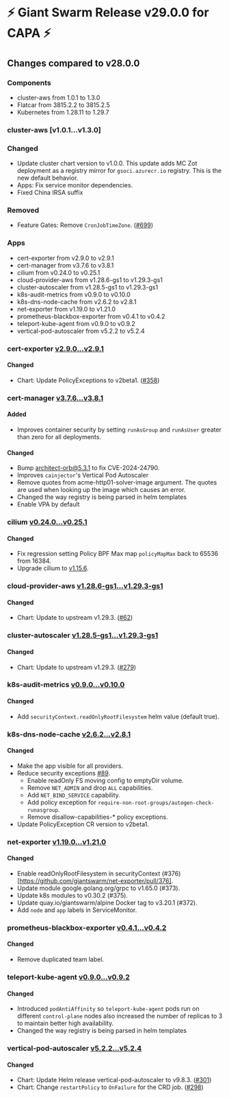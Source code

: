 # :zap: Giant Swarm Release v29.0.0 for CAPA :zap:

## Changes compared to v28.0.0

### Components

- cluster-aws from 1.0.1 to 1.3.0
- Flatcar from 3815.2.2 to 3815.2.5
- Kubernetes from 1.28.11 to 1.29.7

### cluster-aws [v1.0.1...v1.3.0]

### Changed

- Update cluster chart version to v1.0.0. This update adds MC Zot deployment as a registry mirror for `gsoci.azurecr.io` registry. This is the new default behavior.
- Apps: Fix service monitor dependencies.
- Fixed China IRSA suffix

### Removed

- Feature Gates: Remove `CronJobTimeZone`. ([#699](https://github.com/giantswarm/cluster-aws/pull/699))

### Apps

- cert-exporter from v2.9.0 to v2.9.1
- cert-manager from v3.7.6 to v3.8.1
- cilium from v0.24.0 to v0.25.1
- cloud-provider-aws from v1.28.6-gs1 to v1.29.3-gs1
- cluster-autoscaler from v1.28.5-gs1 to v1.29.3-gs1
- k8s-audit-metrics from v0.9.0 to v0.10.0
- k8s-dns-node-cache from v2.6.2 to v2.8.1
- net-exporter from v1.19.0 to v1.21.0
- prometheus-blackbox-exporter from v0.4.1 to v0.4.2
- teleport-kube-agent from v0.9.0 to v0.9.2
- vertical-pod-autoscaler from v5.2.2 to v5.2.4

### cert-exporter [v2.9.0...v2.9.1](https://github.com/giantswarm/cert-exporter/compare/v2.9.0...v2.9.1)

#### Changed

- Chart: Update PolicyExceptions to v2beta1. ([#358](https://github.com/giantswarm/cert-exporter/pull/358))

### cert-manager [v3.7.6...v3.8.1](https://github.com/giantswarm/cert-manager-app/compare/v3.7.6...v3.8.1)

#### Added

- Improves container security by setting `runAsGroup` and `runAsUser` greater than zero for all deployments.

#### Changed

- Bump architect-orb@5.3.1 to fix CVE-2024-24790.
- Improves `cainjector`'s Vertical Pod Autoscaler
- Remove quotes from acme-http01-solver-image argument. The quotes are used when looking up the image which causes an error.
- Changed the way registry is being parsed in helm templates
- Enable VPA by default

### cilium [v0.24.0...v0.25.1](https://github.com/giantswarm/cilium-app/compare/v0.24.0...v0.25.1)

#### Changed

- Fix regression setting Policy BPF Max map `policyMapMax` back to 65536 from 16384.
- Upgrade cilium to [v1.15.6](https://github.com/cilium/cilium/releases/tag/v1.15.6).

### cloud-provider-aws [v1.28.6-gs1...v1.29.3-gs1](https://github.com/giantswarm/aws-cloud-controller-manager-app/compare/v1.28.6-gs1...v1.29.3-gs1)

#### Changed

- Chart: Update to upstream v1.29.3. ([#62](https://github.com/giantswarm/aws-cloud-controller-manager-app/pull/62))

### cluster-autoscaler [v1.28.5-gs1...v1.29.3-gs1](https://github.com/giantswarm/cluster-autoscaler-app/compare/v1.28.5-gs1...v1.29.3-gs1)

#### Changed

- Chart: Update to upstream v1.29.3. ([#279](https://github.com/giantswarm/cluster-autoscaler-app/pull/279))

### k8s-audit-metrics [v0.9.0...v0.10.0](https://github.com/giantswarm/k8s-audit-metrics/compare/v0.9.0...v0.10.0)

#### Changed

- Add `securityContext.readOnlyRootFilesystem` helm value (default true).

### k8s-dns-node-cache [v2.6.2...v2.8.1](https://github.com/giantswarm/k8s-dns-node-cache-app/compare/v2.6.2...v2.8.1)

#### Changed

- Make the app visible for all providers.
- Reduce security exceptions [#89](https://github.com/giantswarm/k8s-dns-node-cache-app/pull/89).
  - Enable readOnly FS moving config to emptyDir volume.
  - Remove `NET_ADMIN` and drop `ALL` capabilities.
  - Add `NET_BIND_SERVICE` capability.
  - Add policy exception for `require-non-root-groups/autogen-check-runasgroup`.
  - Remove disallow-capabilities-* policy exceptions.
- Update PolicyException CR version to v2beta1.

### net-exporter [v1.19.0...v1.21.0](https://github.com/giantswarm/net-exporter/compare/v1.19.0...v1.21.0)

#### Changed

- Enable readOnlyRootFilesystem in securityContext (#376)[https://github.com/giantswarm/net-exporter/pull/376].
- Update module google.golang.org/grpc to v1.65.0 (#373).
- Update k8s modules to v0.30.2 (#375).
- Update quay.io/giantswarm/alpine Docker tag to v3.20.1 (#372).
- Add `node` and `app` labels in ServiceMonitor.

### prometheus-blackbox-exporter [v0.4.1...v0.4.2](https://github.com/giantswarm/prometheus-blackbox-exporter-app/compare/v0.4.1...v0.4.2)

#### Changed

- Remove duplicated team label.

### teleport-kube-agent [v0.9.0...v0.9.2](https://github.com/giantswarm/teleport-kube-agent-app/compare/v0.9.0...v0.9.2)

#### Changed

- Introduced `podAntiAffinity` so `teleport-kube-agent` pods run on different `control-plane` nodes also increased the number of replicas to 3 to maintain better high availability.
- Changed the way registry is being parsed in helm templates

### vertical-pod-autoscaler [v5.2.2...v5.2.4](https://github.com/giantswarm/vertical-pod-autoscaler-app/compare/v5.2.2...v5.2.4)

#### Changed

- Chart: Update Helm release vertical-pod-autoscaler to v9.8.3. ([#301](https://github.com/giantswarm/vertical-pod-autoscaler-app/pull/301))
- Chart: Change `restartPolicy` to `OnFailure` for the CRD job. ([#298](https://github.com/giantswarm/vertical-pod-autoscaler-app/pull/298))
